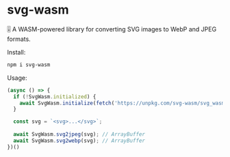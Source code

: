 # svg-wasm

🎚️ A WASM-powered library for converting SVG images to WebP and JPEG formats.

Install:

```sh
npm i svg-wasm
```

Usage:

```typescript
(async () => {
  if (!SvgWasm.initialized) {
    await SvgWasm.initialize(fetch('https://unpkg.com/svg-wasm/svg_wasm_bg.wasm'));
  }

  const svg = `<svg>...</svg>`;
  
  await SvgWasm.svg2jpeg(svg); // ArrayBuffer
  await SvgWasm.svg2webp(svg); // ArrayBuffer
})()
```
